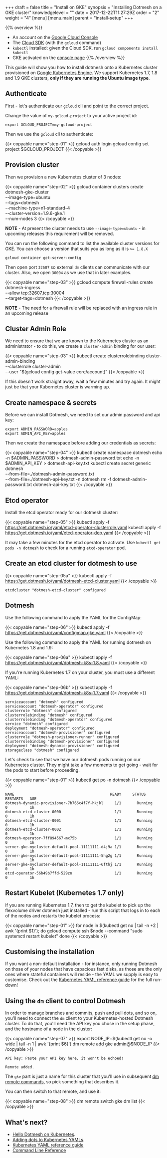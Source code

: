 +++
draft = false
title = "Install on GKE"
synopsis = "Installing Dotmesh on a GKE cluster"
knowledgelevel = ""
date = 2017-12-22T11:27:29Z
order = "2"
weight = "4"
[menu]
  [menu.main]
    parent = "install-setup"
+++

{{% overview %}}
* An account on the [Google Cloud Console](https://console.cloud.google.com)
* The [Cloud SDK](https://cloud.google.com/sdk/downloads) (with the `gcloud` command)
* `kubectl` installed: given the Cloud SDK, run `gcloud components install kubectl`
* GKE activated on the [console page](https://console.cloud.google.com/kubernetes/list)
{{% /overview %}}

This guide will show you how to install dotmesh onto a Kubernetes
cluster provisioned on [Google Kubernetes
Engine](https://cloud.google.com/kubernetes-engine/). We support
Kubernetes 1.7, 1.8 and 1.9 GKE clusters, **only if they are running the Ubuntu image type**.

## Authenticate

First - let's authenticate our `gcloud` cli and point to the correct project.

Change the value of `my-gcloud-project` to your active project id:

```plain
export GCLOUD_PROJECT=my-gcloud-project
```

Then we use the `gcloud` cli to authenticate:

{{< copyable name="step-01" >}}
gcloud auth login
gcloud config set project $GCLOUD_PROJECT
{{< /copyable >}}

## Provision cluster

Then we provision a new Kubernetes cluster of 3 nodes:

{{< copyable name="step-02" >}}
gcloud container clusters create dotmesh-gke-cluster \
  --image-type=ubuntu \
  --tags=dotmesh \
  --machine-type=n1-standard-4 \
  --cluster-version=1.9.6-gke.1 \
  --num-nodes 3
{{< /copyable >}}

**NOTE** - At present the cluster needs to use `--image-type=ubuntu` - in upcoming releases this requirement will be removed.

You can run the following command to list the available cluster versions for GKE.  You can choose a version that suits you as long as it is `>= 1.8.X`

```plain
gcloud container get-server-config
```

Then open port `32607` so external `dm` clients can communicate with our cluster.
Also, we open `30004` as we use that in later examples.

{{< copyable name="step-03" >}}
gcloud compute firewall-rules create dotmesh-ingress \
  --allow tcp:32607,tcp:30004 \
  --target-tags=dotmesh
{{< /copyable >}}

**NOTE** - The need for a firewall rule will be replaced with an ingress rule in an upcoming release

## Cluster Admin Role

We need to ensure that we are known to the Kubernetes cluster as an administrator - to do this, we create a `cluster-admin` binding for our user:

{{< copyable name="step-03" >}}
kubectl create clusterrolebinding cluster-admin-binding \
  --clusterrole cluster-admin \
  --user "$(gcloud config get-value core/account)"
{{< /copyable >}}

If this doesn't work straight away, wait a few minutes and try again.
It might just be that your Kubernetes cluster is warming up.

## Create namespace & secrets

Before we can install Dotmesh, we need to set our admin password and api key:

```plain
export ADMIN_PASSWORD=apples
export ADMIN_API_KEY=apples
```

Then we create the namespace before adding our credentials as secrets:

{{< copyable name="step-04" >}}
kubectl create namespace dotmesh
echo -n $ADMIN_PASSWORD > dotmesh-admin-password.txt
echo -n $ADMIN_API_KEY > dotmesh-api-key.txt
kubectl create secret generic dotmesh \
  --from-file=./dotmesh-admin-password.txt \
  --from-file=./dotmesh-api-key.txt -n dotmesh
rm -f dotmesh-admin-password.txt dotmesh-api-key.txt
{{< /copyable >}}

## Etcd operator

Install the etcd operator ready for our dotmesh cluster:

{{< copyable name="step-05" >}}
kubectl apply -f https://get.dotmesh.io/yaml/etcd-operator-clusterrole.yaml
kubectl apply -f https://get.dotmesh.io/yaml/etcd-operator-dep.yaml
{{< /copyable >}}

It may take a few minutes for the etcd operator to activate.
Use `kubectl get pods -n dotmesh` to check for a running `etcd-operator` pod.

## Create an etcd cluster for dotmesh to use

{{< copyable name="step-05a" >}}
kubectl apply -f https://get.dotmesh.io/yaml/dotmesh-etcd-cluster.yaml
{{< /copyable >}}

```plain
etcdcluster "dotmesh-etcd-cluster" configured
```

## Dotmesh

Use the following command to apply the YAML for the ConfigMap:

{{< copyable name="step-06" >}}
kubectl apply -f https://get.dotmesh.io/yaml/configmap.gke.yaml
{{< /copyable >}}

Use the following command to apply the YAML for running dotmesh on Kubernetes 1.8 and 1.9:

{{< copyable name="step-06a" >}}
kubectl apply -f https://get.dotmesh.io/yaml/dotmesh-k8s-1.8.yaml
{{< /copyable >}}

If you're running Kubernetes 1.7 on your cluster, you must use a different YAML:

{{< copyable name="step-06b" >}}
kubectl apply -f https://get.dotmesh.io/yaml/dotmesh-k8s-1.7.yaml
{{< /copyable >}}

```plain
serviceaccount "dotmesh" configured
serviceaccount "dotmesh-operator" configured
clusterrole "dotmesh" configured
clusterrolebinding "dotmesh" configured
clusterrolebinding "dotmesh-operator" configured
service "dotmesh" configured
deployment "dotmesh-operator" configured
serviceaccount "dotmesh-provisioner" configured
clusterrole "dotmesh-provisioner-runner" configured
clusterrolebinding "dotmesh-provisioner" configured
deployment "dotmesh-dynamic-provisioner" configured
storageclass "dotmesh" configured
```

Let's check to see that we have our dotmesh pods running on our Kubernetes cluster.  They might take a few moments to get going - wait for the pods to start before proceeding.

{{< copyable name="step-01" >}}
kubectl get po -n dotmesh
{{< /copyable >}}

```plain
NAME                                           READY     STATUS        RESTARTS   AGE
dotmesh-dynamic-provisioner-7b766c4f7f-hkjkl     1/1       Running       0          1h
dotmesh-etcd-cluster-0000                        1/1       Running       0          1h
dotmesh-etcd-cluster-0001                        1/1       Running       0          1h
dotmesh-etcd-cluster-0002                        1/1       Running       0          1h
dotmesh-operator-7ff894567-mx75b                 1/1       Running       0          1h
server-gke-mycluster-default-pool-11111111-d4j9a 1/1       Running       0          1h
server-gke-mycluster-default-pool-11111111-5hg2g 1/1       Running       0          1h
server-gke-mycluster-default-pool-11111111-6fthj 1/1       Running       0          1h
etcd-operator-56b49b7ffd-529zn                   1/1       Running       0          1h
```

## Restart Kubelet (Kubernetes 1.7 only)

If you are running Kubernetes 1.7, then to get the kubelet to pick up
the flexvolume driver dotmesh just installed - run this script that
logs in to each of the nodes and restarts the kubelet process:

{{< copyable name="step-01" >}}
for node in $(kubectl get no | tail -n +2 | awk '{print $1}'); do
  gcloud compute ssh $node --command "sudo systemctl restart kubelet"
done
{{< /copyable >}}

## Customising the installation

If you want a non-default installation - for instance, only running
Dotmesh on those of your nodes that have capacious fast disks, as
those are the only ones where stateful containers will reside - the
YAML we supply is easy to customise. Check out the [Kubernetes YAML
reference guide](/references/kubernetes/) for the full run-down!

## Using the `dm` client to control Dotmesh

In order to manage branches and commits, push and pull dots, and so
on, you'll need to connect the `dm` client to your Kubernetes-hosted
Dotmesh cluster. To do that, you'll need the API key you chose in the
setup phase, and the hostname of a node in the cluster:

{{< copyable name="step-07" >}}
export NODE_IP=$(kubectl get no -o wide | tail -n 1 | awk '{print $6}')
dm remote add gke admin@$NODE_IP
{{< /copyable >}}

```plain
API key: Paste your API key here, it won't be echoed!

Remote added.
```

The `gke` part is just a name for this cluster that you'll use in
subsequent [dm remote
commands](/references/cli/#connecting-to-clusters), so pick something
that describes it.

You can then switch to that remote, and use it:


{{< copyable name="step-08" >}}
dm remote switch gke
dm list
{{< /copyable >}}

## What's next?

* [Hello Dotmesh on Kubernetes](/tutorials/hello-dotmesh-kubernetes/).
* [Adding dots to Kubernetes YAMLs](/tasks/kubernetes/).
* [Kubernetes YAML reference guide](/references/kubernetes/)
* [Command Line Reference](/references/cli/)
